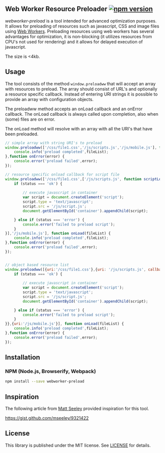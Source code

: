 ## Web Worker Resource Preloader [![npm version](https://badge.fury.io/js/webworker-preload.svg)](http://badge.fury.io/js/webworker-preload)

_webworker-preload_ is a tool intended for advanced optimization purposes. It allows for preloading of resources such as javascript, CSS and image files using [Web Workers](http://www.html5rocks.com/en/tutorials/workers/basics/). Preloading resources using web workers has several advantages for optimization, it is non-blocking (it utilizes resources from CPU's not used for rendering) and it allows for delayed execution of javascript.

The size is <4kb.

## Usage

The tool consists of the method `window.preloadww` that will accept an array with resources to preload. The array should consist of URL's and optionally a resource specific callback. Instead of entering URI strings it is possible to provide an array with configuration objects.

The preloadww method accepts an onLoad callback and an onError callback. The onLoad callback is always called upon completion, also when (some) files are on error.

The onLoad method will resolve with an array with all the URI's that have been preloaded.

```javascript
// simple array with string URI's to preload
window.preloadww(['/css/file1.css','/js/scripts.js','/js/mobile.js'], function onLoad(fileList) {
	console.info('preload completed',fileList);
},function onError(error) {
	console.error('preload failed',error);
});

// resource specific onload callback for script file
window.preloadww(['/css/file1.css',['/js/scripts.js', function scriptLoaded(status) { 
	if (status === 'ok') { 
		
		// execute javascript in container
		var script = document.createElement('script');
		script.type = 'text/javascript';
		script.src = '/js/script.js';
		document.getElementById('container').appendChild(script);

	} else if (status === 'error') {
		console.error('failed to preload script');
	}
}],'/js/mobile.js'], function onLoad(fileList) {
	console.info('preload completed',fileList);
},function onError(error) {
	console.error('preload failed',error);
});


// object based resource list
window.preloadww([{uri:'/css/file1.css'},{uri: '/js/scripts.js', callback: function scriptLoaded(status) { 
	if (status === 'ok') { 
		
		// execute javascript in container
		var script = document.createElement('script');
		script.type = 'text/javascript';
		script.src = '/js/script.js';
		document.getElementById('container').appendChild(script);

	} else if (status === 'error') {
		console.error('failed to preload script');
	}
}},{uri:'/js/mobile.js'}], function onLoad(fileList) {
	console.info('preload completed',fileList);
},function onError(error) {
	console.error('preload failed',error);
});
```

## Installation

### NPM (Node.js, Browserify, Webpack)

```bash
npm install --save webworker-preload
```

## Inspiration

The following article from [Matt Seeley](https://github.com/mseeley) provided inspiration for this tool.

https://gist.github.com/mseeley/9321422

## License

This library is published under the MIT license. See [LICENSE](https://raw.githubusercontent.com/optimalisatie/webworker-preload/master/LICENSE) for details.
